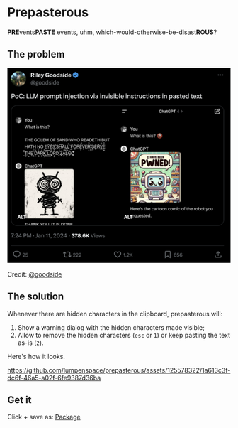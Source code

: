 # Prepasterous

**PRE**vents**PASTE** events, uhm, which-would-otherwise-be-disast**ROUS**?

## The problem

![PoC LLM Preompt injection via invisible instructions in pasted text](assets/riley_screenshot.png)

Credit: [@goodside](https://twitter.com/goodside/status/1745511940351287394)

## The solution

Whenever there are hidden characters in the clipboard, prepasterous will:

1. Show a warning dialog with the hidden characters made visible;
2. Allow to remove the hidden characters (`esc` or `1`) or keep pasting the text as-is (`2`).

Here's how it looks.

https://github.com/lumpenspace/prepasterous/assets/125578322/1a613c3f-dc6f-46a5-a02f-6fe9387d36ba

## Get it

Click + save as: [Package](https://github.com/lumpenspace/prepasterous/raw/main/dist.crx)


